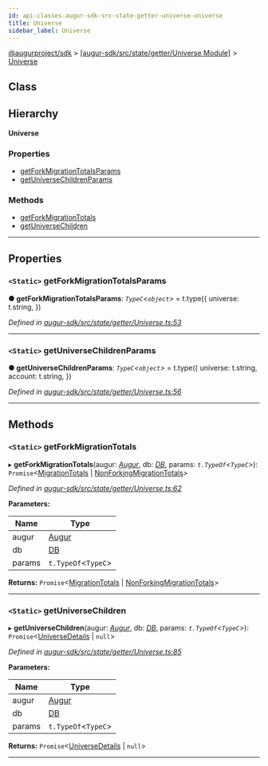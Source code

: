 ```yaml
---
id: api-classes-augur-sdk-src-state-getter-universe-universe
title: Universe
sidebar_label: Universe
---
```


[@augurproject/sdk](api-readme.md) > [[augur-sdk/src/state/getter/Universe Module]](api-modules-augur-sdk-src-state-getter-universe-module.md) > [Universe](api-classes-augur-sdk-src-state-getter-universe-universe.md)

## Class

## Hierarchy

**Universe**

### Properties

* [getForkMigrationTotalsParams](api-classes-augur-sdk-src-state-getter-universe-universe.md#getforkmigrationtotalsparams)
* [getUniverseChildrenParams](api-classes-augur-sdk-src-state-getter-universe-universe.md#getuniversechildrenparams)

### Methods

* [getForkMigrationTotals](api-classes-augur-sdk-src-state-getter-universe-universe.md#getforkmigrationtotals)
* [getUniverseChildren](api-classes-augur-sdk-src-state-getter-universe-universe.md#getuniversechildren)

---

## Properties

<a id="getforkmigrationtotalsparams"></a>

### `<Static>` getForkMigrationTotalsParams

**● getForkMigrationTotalsParams**: *`TypeC`<`object`>* =  t.type({
    universe: t.string,
  })

*Defined in [augur-sdk/src/state/getter/Universe.ts:53](https://github.com/AugurProject/augur/blob/3727cd4ec9/packages/augur-sdk/src/state/getter/Universe.ts#L53)*

___
<a id="getuniversechildrenparams"></a>

### `<Static>` getUniverseChildrenParams

**● getUniverseChildrenParams**: *`TypeC`<`object`>* =  t.type({
    universe: t.string,
    account: t.string,
  })

*Defined in [augur-sdk/src/state/getter/Universe.ts:56](https://github.com/AugurProject/augur/blob/3727cd4ec9/packages/augur-sdk/src/state/getter/Universe.ts#L56)*

___

## Methods

<a id="getforkmigrationtotals"></a>

### `<Static>` getForkMigrationTotals

▸ **getForkMigrationTotals**(augur: *[Augur](api-classes-augur-sdk-src-augur-augur.md)*, db: *[DB](api-classes-augur-sdk-src-state-db-db-db.md)*, params: *`t.TypeOf`<`TypeC`>*): `Promise`<[MigrationTotals](api-interfaces-augur-sdk-src-state-getter-universe-migrationtotals.md) \| [NonForkingMigrationTotals](api-interfaces-augur-sdk-src-state-getter-universe-nonforkingmigrationtotals.md)>

*Defined in [augur-sdk/src/state/getter/Universe.ts:62](https://github.com/AugurProject/augur/blob/3727cd4ec9/packages/augur-sdk/src/state/getter/Universe.ts#L62)*

**Parameters:**

| Name | Type |
| ------ | ------ |
| augur | [Augur](api-classes-augur-sdk-src-augur-augur.md) |
| db | [DB](api-classes-augur-sdk-src-state-db-db-db.md) |
| params | `t.TypeOf`<`TypeC`> |

**Returns:** `Promise`<[MigrationTotals](api-interfaces-augur-sdk-src-state-getter-universe-migrationtotals.md) \| [NonForkingMigrationTotals](api-interfaces-augur-sdk-src-state-getter-universe-nonforkingmigrationtotals.md)>

___
<a id="getuniversechildren"></a>

### `<Static>` getUniverseChildren

▸ **getUniverseChildren**(augur: *[Augur](api-classes-augur-sdk-src-augur-augur.md)*, db: *[DB](api-classes-augur-sdk-src-state-db-db-db.md)*, params: *`t.TypeOf`<`TypeC`>*): `Promise`<[UniverseDetails](api-interfaces-augur-sdk-src-state-getter-universe-universedetails.md) \| `null`>

*Defined in [augur-sdk/src/state/getter/Universe.ts:85](https://github.com/AugurProject/augur/blob/3727cd4ec9/packages/augur-sdk/src/state/getter/Universe.ts#L85)*

**Parameters:**

| Name | Type |
| ------ | ------ |
| augur | [Augur](api-classes-augur-sdk-src-augur-augur.md) |
| db | [DB](api-classes-augur-sdk-src-state-db-db-db.md) |
| params | `t.TypeOf`<`TypeC`> |

**Returns:** `Promise`<[UniverseDetails](api-interfaces-augur-sdk-src-state-getter-universe-universedetails.md) \| `null`>

___

